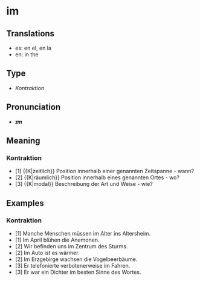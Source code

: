 # im
## Translations
- es: en el, en la
- en: in the
## Type
- _Kontraktion_
## Pronunciation
- **_ɪm_**
## Meaning
### Kontraktion
- [1] {{K|zeitlich}} Position innerhalb einer genannten Zeitspanne - wann?
- [2] {{K|räumlich}} Position innerhalb eines genannten Ortes - wo?
- [3] {{K|modal}} Beschreibung der Art und Weise - wie?
## Examples
### Kontraktion
- [1] Manche Menschen müssen im Alter ins Altersheim.
- [1] Im April blühen die Anemonen.
- [2] Wir befinden uns im Zentrum des Sturms.
- [2] Im Auto ist es wärmer.
- [2] Im Erzgebirge wachsen die Vogelbeerbäume.
- [3] Er telefonierte verbotenerweise im Fahren.
- [3] Er war ein Dichter im besten Sinne des Wortes.

